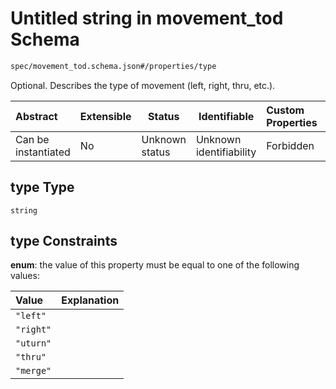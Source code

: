 # Untitled string in movement_tod Schema

```txt
spec/movement_tod.schema.json#/properties/type
```

Optional. Describes the type of movement (left, right, thru, etc.).


| Abstract            | Extensible | Status         | Identifiable            | Custom Properties | Additional Properties | Access Restrictions | Defined In                                                                              |
| :------------------ | ---------- | -------------- | ----------------------- | :---------------- | --------------------- | ------------------- | --------------------------------------------------------------------------------------- |
| Can be instantiated | No         | Unknown status | Unknown identifiability | Forbidden         | Allowed               | none                | [movement_tod.schema.json\*](../../out/movement_tod.schema.json "open original schema") |

## type Type

`string`

## type Constraints

**enum**: the value of this property must be equal to one of the following values:

| Value     | Explanation |
| :-------- | ----------- |
| `"left"`  |             |
| `"right"` |             |
| `"uturn"` |             |
| `"thru"`  |             |
| `"merge"` |             |
